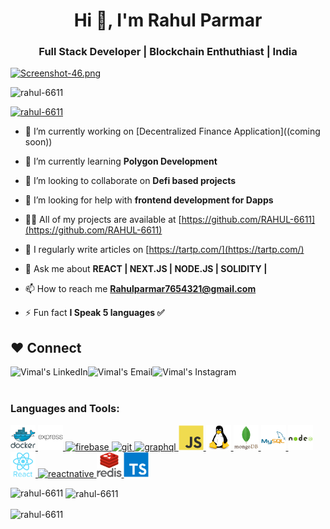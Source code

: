 <h1 align="center">Hi 👋, I'm Rahul Parmar</h1>
<h3 align="center">Full Stack Developer | Blockchain Enthuthiast | India</h3>

[![Screenshot-46.png](https://i.postimg.cc/25r9Yn4x/Screenshot-46.png)](https://postimg.cc/gxtHqXtw)

<p align="left"> <img src="https://komarev.com/ghpvc/?username=rahul-6611&label=Profile%20views&color=0e75b6&style=flat" alt="rahul-6611" /> </p>

<p align="left"> <a href="https://github.com/ryo-ma/github-profile-trophy"><img src="https://github-profile-trophy.vercel.app/?username=rahul-6611" alt="rahul-6611" /></a> </p>

- 🔭 I’m currently working on [Decentralized Finance Application]((coming soon))

- 🌱 I’m currently learning **Polygon Development**

- 👯 I’m looking to collaborate on **Defi based projects**

- 🤝 I’m looking for help with **frontend development for Dapps**

- 👨‍💻 All of my projects are available at [https://github.com/RAHUL-6611](https://github.com/RAHUL-6611)

- 📝 I regularly write articles on [https://tartp.com/](https://tartp.com/)

- 💬 Ask me about **REACT | NEXT.JS | NODE.JS | SOLIDITY |**

- 📫 How to reach me **Rahulparmar7654321@gmail.com**

- ⚡ Fun fact **I Speak 5 languages ✅**




## ❤ Connect

<a href="https://www.linkedin.com/in//">
  <img align="left" alt="Vimal's LinkedIn" src="https://img.icons8.com/bubbles/50/000000/linkedin.png"/>
</a>

<a href="mailto:rahulparmar7654321@gmail.com">
  <img align="left" alt="Vimal's Email" src="https://img.icons8.com/bubbles/50/000000/gmail.png"/>
</a>

<a href="https://www.instagram.com/_rahulparmar_23002/">
  <img align="left" alt="Vimal's Instagram" src="https://img.icons8.com/bubbles/50/000000/instagram.png"/>
</a>

<br/>
<br/>

<h3 align="left">Languages and Tools:</h3>
<p align="left"> <a href="https://www.docker.com/" target="_blank" rel="noreferrer"> <img src="https://raw.githubusercontent.com/devicons/devicon/master/icons/docker/docker-original-wordmark.svg" alt="docker" width="40" height="40"/> </a> <a href="https://expressjs.com" target="_blank" rel="noreferrer"> <img src="https://raw.githubusercontent.com/devicons/devicon/master/icons/express/express-original-wordmark.svg" alt="express" width="40" height="40"/> </a> <a href="https://firebase.google.com/" target="_blank" rel="noreferrer"> <img src="https://www.vectorlogo.zone/logos/firebase/firebase-icon.svg" alt="firebase" width="40" height="40"/> </a> <a href="https://git-scm.com/" target="_blank" rel="noreferrer"> <img src="https://www.vectorlogo.zone/logos/git-scm/git-scm-icon.svg" alt="git" width="40" height="40"/> </a> <a href="https://graphql.org" target="_blank" rel="noreferrer"> <img src="https://www.vectorlogo.zone/logos/graphql/graphql-icon.svg" alt="graphql" width="40" height="40"/> </a> <a href="https://developer.mozilla.org/en-US/docs/Web/JavaScript" target="_blank" rel="noreferrer"> <img src="https://raw.githubusercontent.com/devicons/devicon/master/icons/javascript/javascript-original.svg" alt="javascript" width="40" height="40"/> </a> <a href="https://www.linux.org/" target="_blank" rel="noreferrer"> <img src="https://raw.githubusercontent.com/devicons/devicon/master/icons/linux/linux-original.svg" alt="linux" width="40" height="40"/> </a> <a href="https://www.mongodb.com/" target="_blank" rel="noreferrer"> <img src="https://raw.githubusercontent.com/devicons/devicon/master/icons/mongodb/mongodb-original-wordmark.svg" alt="mongodb" width="40" height="40"/> </a> <a href="https://www.mysql.com/" target="_blank" rel="noreferrer"> <img src="https://raw.githubusercontent.com/devicons/devicon/master/icons/mysql/mysql-original-wordmark.svg" alt="mysql" width="40" height="40"/> </a> <a href="https://nodejs.org" target="_blank" rel="noreferrer"> <img src="https://raw.githubusercontent.com/devicons/devicon/master/icons/nodejs/nodejs-original-wordmark.svg" alt="nodejs" width="40" height="40"/> </a> <a href="https://reactjs.org/" target="_blank" rel="noreferrer"> <img src="https://raw.githubusercontent.com/devicons/devicon/master/icons/react/react-original-wordmark.svg" alt="react" width="40" height="40"/> </a> <a href="https://reactnative.dev/" target="_blank" rel="noreferrer"> <img src="https://reactnative.dev/img/header_logo.svg" alt="reactnative" width="40" height="40"/> </a> <a href="https://redis.io" target="_blank" rel="noreferrer"> <img src="https://raw.githubusercontent.com/devicons/devicon/master/icons/redis/redis-original-wordmark.svg" alt="redis" width="40" height="40"/> </a> <a href="https://www.typescriptlang.org/" target="_blank" rel="noreferrer"> <img src="https://raw.githubusercontent.com/devicons/devicon/master/icons/typescript/typescript-original.svg" alt="typescript" width="40" height="40"/> </a> </p>

<p><img align="left" src="https://github-readme-stats.vercel.app/api/top-langs?username=rahul-6611&show_icons=true&locale=en&layout=compact" alt="rahul-6611" /></p>

<p>&nbsp;<img align="center" src="https://github-readme-stats.vercel.app/api?username=rahul-6611&show_icons=true&locale=en" alt="rahul-6611" /></p>

<p><img align="center" src="https://github-readme-streak-stats.herokuapp.com/?user=rahul-6611&" alt="rahul-6611" /></p>

